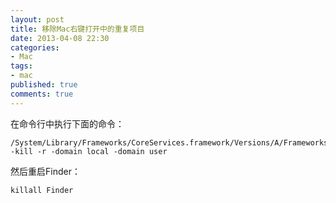 ```yaml
---
layout: post
title: 移除Mac右键打开中的重复项目
date: 2013-04-08 22:30
categories:
- Mac
tags:
- mac
published: true
comments: true
---
```

在命令行中执行下面的命令：

    /System/Library/Frameworks/CoreServices.framework/Versions/A/Frameworks/LaunchServices.framework/Versions/A/Support/lsregister -kill -r -domain local -domain user

然后重启Finder：

    killall Finder
